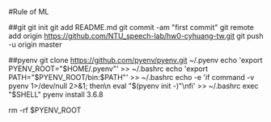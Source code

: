 #Rule of ML

##git
git init 
git add README.md
git commit -am "first commit"
git remote add origin https://github.com/NTU_speech-lab/hw0-cyhuang-tw.git
git push -u origin master

##pyenv
git clone https://github.com/pyenv/pyenv.git ~/.pyenv
echo 'export PYENV_ROOT="$HOME/.pyenv"' >> ~/.bashrc
echo 'export PATH="$PYENV_ROOT/bin:$PATH"' >> ~/.bashrc
echo -e 'if command -v pyenv 1>/dev/null 2>&1; then\n  eval "$(pyenv init -)"\nfi' >> ~/.bashrc
exec "$SHELL"
pyenv install 3.6.8

rm -rf $PYENV_ROOT



